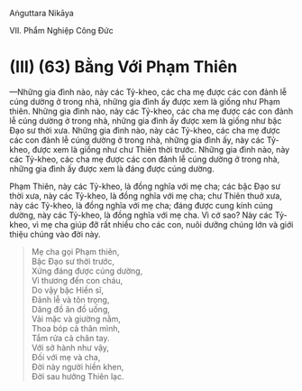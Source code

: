 Aṅguttara Nikāya

VII. Phẩm Nghiệp Công Ðức

# (III) (63) Bằng Với Phạm Thiên

—Những gia đình nào, này các Tỷ-kheo, các cha mẹ được các con đảnh lễ cúng dường ở trong nhà, những gia đình ấy được xem là giống như Phạm thiên. Những gia đình nào, này các Tỷ-kheo, các cha mẹ được các con đảnh lễ cúng dường ở trong nhà, những gia đình ấy được xem là giống như bậc Ðạo sư thời xưa. Những gia đình nào, này các Tỷ-kheo, các cha mẹ được các con đảnh lễ cúng dường ở trong nhà, những gia đình ấy, này các Tỷ-kheo, được xem là giống như chư Thiên thời trước. Những gia đình nào, này các Tỷ-kheo, các cha mẹ được các con đảnh lễ cúng dường ở trong nhà, những gia đình ấy được xem là đáng được cúng dường.

Phạm Thiên, này các Tỷ-kheo, là đồng nghĩa với mẹ cha; các bậc Ðạo sư thời xưa, này các Tỷ-kheo, là đồng nghĩa với mẹ cha; chư Thiên thuở xưa, này các Tỷ-kheo, là đồng nghĩa với mẹ cha; đáng được cung kính cúng dường, này các Tỷ-kheo, là đồng nghĩa với mẹ cha. Vì cớ sao? Này các Tỷ-kheo, vì mẹ cha giúp đỡ rất nhiều cho các con, nuôi dưỡng chúng lớn và giới thiệu chúng vào đời này.

> Mẹ cha gọi Phạm thiên,  
> Bậc Ðạo sư thời trước,  
> Xứng đáng được cúng dường,  
> Vì thương đến con cháu,  
> Do vậy bậc Hiền sĩ,  
> Ðảnh lễ và tôn trọng,  
> Dâng đồ ăn đồ uống,  
> Vải mặc và giường nằm,  
> Thoa bóp cả thân mình,  
> Tắm rửa cả chân tay.  
> Với sở hành như vậy,  
> Ðối với mẹ và cha,  
> Ðời này người hiền khen,  
> Ðời sau hưởng Thiên lạc.


